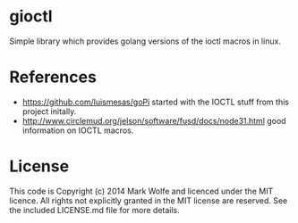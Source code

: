 # gioctl

Simple library which provides golang versions of the ioctl macros in linux.

# References

* https://github.com/luismesas/goPi started with the IOCTL stuff from this project initally.
* http://www.circlemud.org/jelson/software/fusd/docs/node31.html good information on IOCTL macros.

# License

This code is Copyright (c) 2014 Mark Wolfe and licenced under the MIT licence. All rights not explicitly granted in the MIT license are reserved. See the included LICENSE.md file for more details.